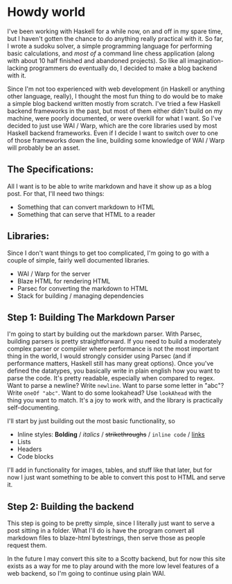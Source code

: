 # Howdy world
I've been working with Haskell for a while now, on and off in my spare time, but I haven't gotten the chance to do anything really practical with it. So far, I wrote a sudoku solver, a simple programming language for performing basic calculations, and *most of* a command line chess application (along with about 10 half finished and abandoned projects). So like all imagination-lacking programmers do eventually do, I decided to make a blog backend with it. 

Since I'm not too experienced with web development (in Haskell or anything other language, really), I thought the most fun thing to do would be to make a simple blog backend written mostly from scratch. I've tried a few Haskell backend frameworks in the past, but most of them either didn't build on my machine, were poorly documented, or were overkill for what I want. So I've decided to just use WAI / Warp, which are the core libraries used by most Haskell backend frameworks. Even if I decide I want to switch over to one of those frameworks down the line, building some knowledge of WAI / Warp will probably be an asset.

## The Specifications:
All I want is to be able to write markdown and have it show up as a blog post. For that, I'll need two things:
- Something that can convert markdown to HTML
- Something that can serve that HTML to a reader

## Libraries: 
Since I don't want things to get too complicated, I'm going to go with a couple of simple, fairly well documented libraries.
- WAI / Warp for the server
- Blaze HTML for rendering HTML 
- Parsec for converting the markdown to HTML
- Stack for building / managing dependencies

## Step 1: Building The Markdown Parser
I'm going to start by building out the markdown parser. With Parsec, building parsers is pretty straightforward. If you need to build a moderately complex parser or compiiler where performance is not the most important thing in the world, I would strongly consider using Parsec (and if performance matters, Haskell still has many great options). Once you've defined the datatypes, you basically write in plain english how you want to parse the code. It's pretty readable, especially when compared to regex. Want to parse a newline? Write `newline`. Want to parse some letter in "abc"? Write `oneOf "abc"`. Want to do some lookahead? Use `lookAhead` with the thing you want to match. It's a joy to work with, and the library is practically self-documenting. 

I'll start by just building out the most basic functionality, so 
- Inline styles: **Bolding** / *italics* / ~~strikethroughs~~ / `inline code` / [links](https://daniel-tuveson.herokuapp.com/)
- Lists
- Headers
- Code blocks

I'll add in functionality for images, tables, and stuff like that later, but for now I just want something to be able to convert this post to HTML and serve it.

## Step 2: Building the backend
This step is going to be pretty simple, since I literally just want to serve a post sitting in a folder. What I'll do is have the program convert all markdown files to blaze-html bytestrings, then serve those as people request them. 

In the future I may convert this site to a Scotty backend, but for now this site exists as a way for me to play around with the more low level features of a web backend, so I'm going to continue using plain WAI. 


